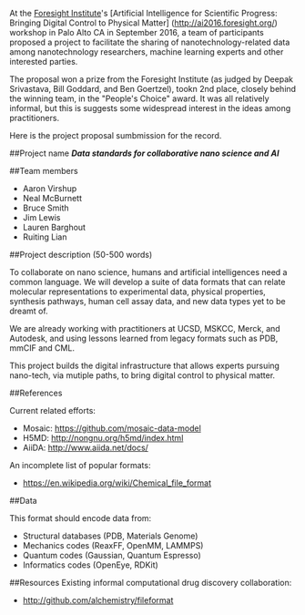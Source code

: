 At the [Foresight Institute](http://foresight.org/)'s
[Artificial Intelligence for Scientific Progress: Bringing Digital Control to Physical Matter]
(http://ai2016.foresight.org/) workshop
in Palo Alto CA in September 2016, a team of participants proposed a project to facilitate the sharing of
nanotechnology-related data among nanotechnology researchers, machine learning experts and other interested parties.

The proposal won a prize from the Foresight Institute (as judged by Deepak Srivastava, Bill Goddard, and Ben Goertzel),
tookn 2nd place,
closely behind the winning team, in the "People's Choice" award.  It was all relatively informal, but this is
suggests some widespread interest in the ideas among practitioners.

Here is the project proposal sumbmission for the record.

##Project name
***Data standards for collaborative nano science and AI***

##Team members

 * Aaron Virshup
 * Neal McBurnett
 * Bruce Smith
 * Jim Lewis
 * Lauren Barghout
 * Ruiting Lian

##Project description (50-500 words)

To collaborate on nano science, humans and artificial intelligences need a common language.
We will develop a suite of data formats that can relate molecular representations to experimental data,
physical properties, synthesis pathways, human cell assay data, and new data types yet to be dreamt of.

We are already working with practitioners at UCSD, MSKCC, Merck, and Autodesk, and using lessons learned
from legacy formats such as PDB, mmCIF and CML.

This project builds the digital infrastructure that allows experts pursuing nano-tech, via mutiple paths,
to bring digital control to physical matter.

##References

Current related efforts:
* Mosaic: https://github.com/mosaic-data-model
* H5MD: http://nongnu.org/h5md/index.html
* AiiDA: http://www.aiida.net/docs/

An incomplete list of popular formats: 
* https://en.wikipedia.org/wiki/Chemical_file_format

##Data

This format should encode data from:
* Structural databases (PDB, Materials Genome)
* Mechanics codes (ReaxFF, OpenMM, LAMMPS)
* Quantum codes (Gaussian, Quantum Espresso)
* Informatics codes (OpenEye, RDKit)

##Resources
Existing informal computational drug discovery collaboration:
* http://github.com/alchemistry/fileformat

